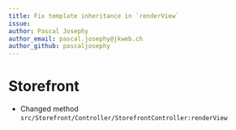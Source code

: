 ```yaml
---
title: Fix template inheritance in `renderView`
issue:
author: Pascal Josephy
author_email: pascal.josephy@jkweb.ch
author_github: pascaljosephy
---
```

# Storefront
*  Changed method `src/Storefront/Controller/StorefrontController:renderView`
